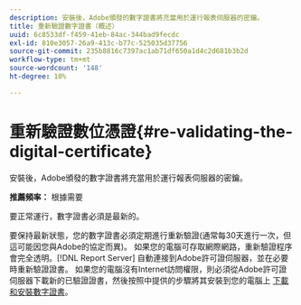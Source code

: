 ```yaml
---
description: 安裝後，Adobe頒發的數字證書將充當用於運行報表伺服器的密鑰。
title: 重新驗證數字證書（概述）
uuid: 6c8533df-f459-41eb-84ac-344bad9fecdc
exl-id: 810e3057-26a9-413c-b77c-525035d37756
source-git-commit: 235b8816c7397ac1ab71df650a1d4c2d681b3b2d
workflow-type: tm+mt
source-wordcount: '148'
ht-degree: 10%

---
```


# 重新驗證數位憑證{#re-validating-the-digital-certificate}

安裝後，Adobe頒發的數字證書將充當用於運行報表伺服器的密鑰。

**推薦頻率：** 根據需要

要正常運行，數字證書必須是最新的。

要保持最新狀態，您的數字證書必須定期進行重新驗證(通常每30天進行一次，但這可能因您與Adobe的協定而異)。 如果您的電腦可存取網際網路，重新驗證程序會完全透明。[!DNL Report Server] 自動連接到Adobe許可證伺服器，並在必要時重新驗證證書。 如果您的電腦沒有Internet訪問權限，則必須從Adobe許可證伺服器下載新的已驗證證書，然後按照中提供的步驟將其安裝到您的電腦上 [下載和安裝數字證書](../../../home/c-rpt-oview/c-inst-rpt/c-install-dig-cert/c-install-dig-cert.md#concept-5a61fc67df3643598c7c403962075f76)。

